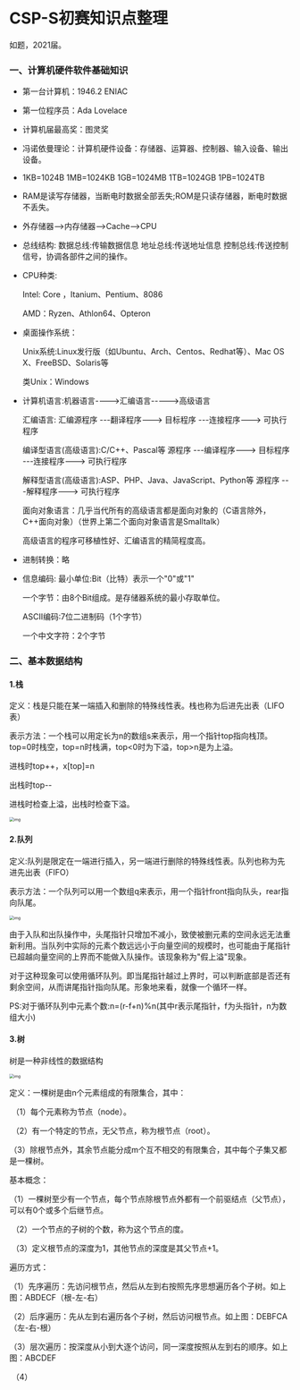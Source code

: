 # CSP-S初赛知识点整理

如题，2021届。

### 一、计算机硬件软件基础知识

- 第一台计算机：1946.2 ENIAC

- 第一位程序员：Ada Lovelace    

- 计算机届最高奖：图灵奖

- 冯诺依曼理论：计算机硬件设备：存储器、运算器、控制器、输入设备、输出设备。

- 1KB=1024B    1MB=1024KB   1GB=1024MB   1TB=1024GB  1PB=1024TB

- RAM是读写存储器，当断电时数据全部丢失;ROM是只读存储器，断电时数据不丢失。

- 外存储器——>内存储器——>Cache——>CPU

- 总线结构:   数据总线:传输数据信息  地址总线:传送地址信息  控制总线:传送控制信号，协调各部件之间的操作。

- CPU种类:

  Intel: Core ，Itanium、Pentium、8086

  AMD：Ryzen、Athlon64、Opteron

- 桌面操作系统：

  Unix系统:Linux发行版（如Ubuntu、Arch、Centos、Redhat等）、Mac OS X、FreeBSD、Solaris等

  类Unix：Windows

- 计算机语言:机器语言---->汇编语言----->高级语言

  汇编语言: 汇编源程序 ---翻译程序---> 目标程序 ---连接程序---> 可执行程序

  编译型语言(高级语言):C/C++、Pascal等    源程序 ---编译程序---> 目标程序 ---连接程序---> 可执行程序

  解释型语言(高级语言):ASP、PHP、Java、JavaScript、Python等     源程序 ---解释程序---> 可执行程序

  面向对象语言：几乎当代所有的高级语言都是面向对象的（C语言除外，C++面向对象）（世界上第二个面向对象语言是Smalltalk）

  高级语言的程序可移植性好、汇编语言的精简程度高。

- 进制转换：略

- 信息编码:
  最小单位:Bit（比特）表示一个"0"或"1"

  一个字节：由8个Bit组成。是存储器系统的最小存取单位。

  ASCII编码:7位二进制码（1个字节）

  一个中文字符：2个字节



### 二、基本数据结构

#### 1.栈

定义：栈是只能在某一端插入和删除的特殊线性表。栈也称为后进先出表（LIFO表）

表示方法：一个栈可以用定长为n的数组s来表示，用一个指针top指向栈顶。top=0时栈空，top=n时栈满，top<0时为下溢，top>n是为上溢。

进栈时top++，x[top]=n

出栈时top--

进栈时检查上溢，出栈时检查下溢。

<img src="https://bkimg.cdn.bcebos.com/pic/8b82b9014a90f603eab7c55f3912b31bb051eda7?x-bce-process=image/watermark,image_d2F0ZXIvYmFpa2U4MA==,g_7,xp_5,yp_5/format,f_auto" alt="img" style="zoom:50%;" />

#### 2.队列

定义:队列是限定在一端进行插入，另一端进行删除的特殊线性表。队列也称为先进先出表（FIFO）

表示方法：一个队列可以用一个数组q来表示，用一个指针front指向队头，rear指向队尾。

<img src="https://bkimg.cdn.bcebos.com/pic/7dd98d1001e939015d4345bb78ec54e737d196f6?x-bce-process=image/watermark,image_d2F0ZXIvYmFpa2U4MA==,g_7,xp_5,yp_5/format,f_auto" alt="img" style="zoom:50%;" />

由于入队和出队操作中，头尾指针只增加不减小，致使被删元素的空间永远无法重新利用。当队列中实际的元素个数远远小于向量空间的规模时，也可能由于尾指针已超越向量空间的上界而不能做入队操作。该现象称为"假上溢"现象。

对于这种现象可以使用循环队列。即当尾指针越过上界时，可以判断底部是否还有剩余空间，从而讲尾指针指向队尾。形象地来看，就像一个循环一样。

PS:对于循环队列中元素个数:n=(r-f+n)%n(其中r表示尾指针，f为头指针，n为数组大小)

#### 3.树

树是一种非线性的数据结构

<img src="https://bkimg.cdn.bcebos.com/pic/9d82d158ccbf6c81bfec7193bf3eb13532fa40f5?x-bce-process=image/watermark,image_d2F0ZXIvYmFpa2U4MA==,g_7,xp_5,yp_5/format,f_auto" alt="img" style="zoom:50%;" />

定义：一棵树是由n个元素组成的有限集合，其中：

​		（1）每个元素称为节点（node）。

​		（2）有一个特定的节点，无父节点，称为根节点（root）。

​		（3）除根节点外，其余节点能分成m个互不相交的有限集合，其中每个子集又都是一棵树。

基本概念：

​		（1）一棵树至少有一个节点，每个节点除根节点外都有一个前驱结点（父节点），可以有0个或多个后继节点。

​		（2）一个节点的子树的个数，称为这个节点的度。

​		（3）定义根节点的深度为1，其他节点的深度是其父节点+1。

遍历方式：

​		（1）先序遍历：先访问根节点，然后从左到右按照先序思想遍历各个子树。如上图：ABDECF（根-左-右）

​		（2）后序遍历：先从左到右遍历各个子树，然后访问根节点。如上图：DEBFCA（左-右-根）

​		（3）层次遍历：按深度从小到大逐个访问，同一深度按照从左到右的顺序。如上图：ABCDEF

​		（4）


